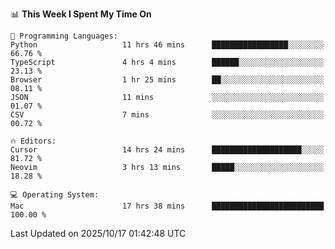 <!--START_SECTION:waka-->
📊 **This Week I Spent My Time On** 

```text
💬 Programming Languages: 
Python                   11 hrs 46 mins      █████████████████░░░░░░░░   66.76 % 
TypeScript               4 hrs 4 mins        ██████░░░░░░░░░░░░░░░░░░░   23.13 % 
Browser                  1 hr 25 mins        ██░░░░░░░░░░░░░░░░░░░░░░░   08.11 % 
JSON                     11 mins             ░░░░░░░░░░░░░░░░░░░░░░░░░   01.07 % 
CSV                      7 mins              ░░░░░░░░░░░░░░░░░░░░░░░░░   00.72 % 

🔥 Editors: 
Cursor                   14 hrs 24 mins      ████████████████████░░░░░   81.72 % 
Neovim                   3 hrs 13 mins       █████░░░░░░░░░░░░░░░░░░░░   18.28 % 

💻 Operating System: 
Mac                      17 hrs 38 mins      █████████████████████████   100.00 % 
```


 Last Updated on 2025/10/17 01:42:48 UTC
<!--END_SECTION:waka-->
